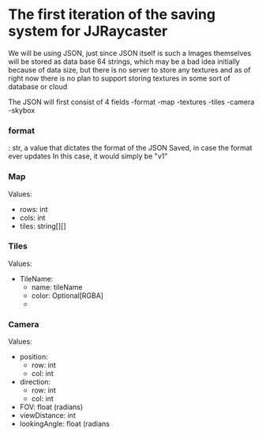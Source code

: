 # The first iteration of the saving system for JJRaycaster
We will be using JSON, just since JSON itself is such a 
Images themselves will be stored as data base 64 strings, which may be a bad idea initially because of data size, but there is no server to store any textures and as of right now there is no plan to support storing textures in some sort of database or cloud

The JSON will first consist of 4 fields
-format
-map
-textures
-tiles
-camera
-skybox

### format
: str, a value that dictates the format of the JSON Saved, in case the format ever updates
In this case, it would simply be "v1"


### Map
Values:
- rows: int
- cols: int
- tiles: string[][]

### Tiles
Values:
- TileName:
  - name: tileName
  - color: Optional\[RGBA\]
  - 

### Camera
Values:
- position:
  - row: int
  - col: int
- direction:
  - row: int
  - col: int
- FOV: float (radians)
- viewDistance: int
- lookingAngle: float (radians


